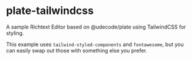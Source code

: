 # plate-tailwindcss
A sample Richtext Editor based on @udecode/plate using TailwindCSS for styling.  

This example uses `tailwind-styled-components` and `fontawesome`, but you can easily swap out those with something else you prefer.

